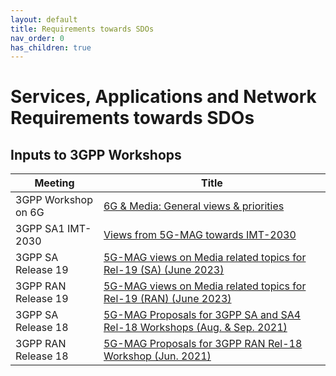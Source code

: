 ```yaml
---
layout: default
title: Requirements towards SDOs
nav_order: 0
has_children: true
---
```


# Services, Applications and Network Requirements towards SDOs

## Inputs to 3GPP Workshops

 Meeting | Title  
 -- | --
3GPP Workshop on 6G | [6G & Media: General views & priorities](https://www.3gpp.org/ftp/workshop/2025-03-10_3GPP_6G_WS/Docs/6GWS-250137.zip)
3GPP SA1 IMT-2030 | [Views from 5G-MAG towards IMT-2030](https://www.3gpp.org/ftp/workshop/2024-05-08_3GPP_Stage1_IMT2030_UC_WS/Docs/SWS-240007.zip)
3GPP SA Release 19 | [5G-MAG views on Media related topics for Rel-19 (SA) (June 2023)](https://www.3gpp.org/ftp/tsg_sa/TSG_SA/Workshops/2023-06-13_Rel-19_WorkShop/Docs/SWS-230009.zip)
3GPP RAN Release 19 | [5G-MAG views on Media related topics for Rel-19 (RAN) (June 2023)](https://www.3gpp.org/ftp/TSG_RAN/TSG_RAN/TSGR_AHs/2023_06_RAN_Rel19_WS/Docs/RWS-230367.zip)
3GPP SA Release 18 | [5G-MAG Proposals for 3GPP SA and SA4 Rel-18 Workshops (Aug. & Sep. 2021)](https://www.3gpp.org/ftp/tsg_sa/TSG_SA/Workshops/2021-09-09_Rel-18_Workshop/Docs/SP-210617.zip)
3GPP RAN Release 18 | [5G-MAG Proposals for 3GPP RAN Rel-18 Workshop (Jun. 2021)](https://www.3gpp.org/ftp/TSG_RAN/TSG_RAN/TSGR_AHs/2021_06_RAN_Rel18_WS/Docs/RWS-210205.zip)

